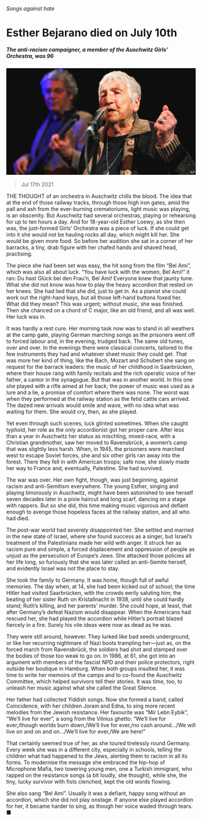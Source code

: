 ###### Songs against hate

# Esther Bejarano died on July 10th 

##### The anti-racism campaigner, a member of the Auschwitz Girls’ Orchestra, was 96 

![image](images/20210717_OBP001_0.jpg) 

> Jul 17th 2021 

THE THOUGHT of an orchestra in Auschwitz chills the blood. The idea that at the end of those railway tracks, through those high iron gates, amid the pall and ash from the ever-burning crematoriums, light music was playing, is an obscenity. But Auschwitz had several orchestras, playing or rehearsing for up to ten hours a day. And for 18-year-old Esther Loewy, as she then was, the just-formed Girls’ Orchestra was a piece of luck. If she could get into it she would not be hauling rocks all day, which might kill her. She would be given more food. So before her audition she sat in a corner of her barracks, a tiny, drab figure with her chafed hands and shaved head, practising.

The piece she had been set was easy, the hit song from the film “Bel Ami”, which was also all about luck. “You have luck with the women, Bel Ami!” it ran: Du hast Glück bei den Frau’n, Bel Ami! Everyone knew that jaunty tune. What she did not know was how to play the heavy accordion that rested on her knees. She had lied that she did, just to get in. As a pianist she could work out the right-hand keys, but all those left-hand buttons foxed her. What did they mean? This was urgent; without music, she was finished. Then she chanced on a chord of C major, like an old friend, and all was well. Her luck was in.


It was hardly a rest cure. Her morning task now was to stand in all weathers at the camp gate, playing German marching songs as the prisoners went off to forced labour and, in the evening, trudged back. The same old tunes, over and over. In the evenings there were classical concerts, tailored to the few instruments they had and whatever sheet music they could get. That was more her kind of thing, like the Bach, Mozart and Schubert she sang on request for the barrack leaders: the music of her childhood in Saarbrücken, where their house rang with family recitals and the rich operatic voice of her father, a cantor in the synagogue. But that was in another world. In this one she played with a rifle aimed at her back; the power of music was used as a lure and a lie, a promise of comfort where there was none. The worst was when they performed at the railway station as the fetid cattle cars arrived. The dazed new arrivals would smile and wave, with no idea what was waiting for them. She would cry, then, as she played.

Yet even through such scenes, luck glinted sometimes. When she caught typhoid, her role as the only accordionist got her proper care. After less than a year in Auschwitz her status as mischling, mixed-race, with a Christian grandmother, saw her moved to Ravensbrück, a women’s camp that was slightly less harsh. When, in 1945, the prisoners were marched west to escape Soviet forces, she and six other girls ran away into the forest. There they fell in with American troops; safe now, she slowly made her way to France and, eventually, Palestine. She had survived.

The war was over. Her own fight, though, was just beginning, against racism and anti-Semitism everywhere. The young Esther, singing and playing timorously in Auschwitz, might have been astonished to see herself seven decades later in a pixie haircut and long scarf, dancing on a stage with rappers. But so she did, this time making music vigorous and defiant enough to avenge those hopeless faces at the railway station, and all who had died.

The post-war world had severely disappointed her. She settled and married in the new state of Israel, where she found success as a singer, but Israel’s treatment of the Palestinians made her wild with anger. It struck her as racism pure and simple, a forced displacement and oppression of people as unjust as the persecution of Europe’s Jews. She attacked those policies all her life long, so furiously that she was later called an anti-Semite herself, and evidently Israel was not the place to stay.

She took the family to Germany. It was home, though full of awful memories. The day when, at 14, she had been kicked out of school; the time Hitler had visited Saarbrücken, with the crowds eerily saluting him; the beating of her sister Ruth on Kristallnacht in 1938, until she could hardly stand; Ruth’s killing, and her parents’ murder. She could hope, at least, that after Germany’s defeat Nazism would disappear. When the Americans had rescued her, she had played the accordion while Hitler’s portrait blazed fiercely in a fire. Surely his vile ideas were now as dead as he was.

They were still around, however. They lurked like bad seeds underground, or like her recurring nightmare of Nazi boots trampling her—just as, on the forced march from Ravensbrück, the soldiers had shot and stamped over the bodies of those too weak to go on. In 1986, at 61, she got into an argument with members of the fascist NPD and their police protectors, right outside her boutique in Hamburg. When both groups insulted her, it was time to write her memoirs of the camps and to co-found the Auschwitz Committee, which helped survivors tell their stories. It was time, too, to unleash her music against what she called the Great Silence.

Her father had collected Yiddish songs. Now she formed a band, called Coincidence, with her children Joram and Edna, to sing more recent melodies from the Jewish resistance. Her favourite was “Mir Lebn Eybik”, “We’ll live for ever”, a song from the Vilnius ghetto: “We’ll live for ever,/though worlds burn down,/We’ll live for ever,/no cash around.../We will live on and on and on.../We’ll live for ever,/We are here!”

That certainly seemed true of her, as she toured tirelessly round Germany. Every week she was in a different city, especially in schools, telling the children what had happened to the Jews, alerting them to racism in all its forms. To modernise the message she embraced the hip-hop of Microphone Mafia, two towering young men, one a Turkish immigrant, who rapped on the resistance songs (a bit loudly, she thought), while she, the tiny, lucky survivor with fists clenched, kept the old words flowing.

She also sang “Bel Ami”. Usually it was a defiant, happy song without an accordion, which she did not play onstage. If anyone else played accordion for her, it became harder to sing, as though her voice waded through tears. ■

